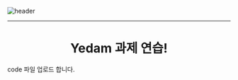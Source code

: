 ![header](https://capsule-render.vercel.app/api?type=Waving&color=gradient&height=300&section=header&text=Yedam%20project&fontSize=100&animation=fadeIn&fontAlignY=38&desc=Yedam%20Programming&descAlignY=60&descAlign=77)
<hr>
<div align = center>
  <h1>Yedam 과제 연습!</h1>
</div>
<div>
  code 파일 업로드 합니다.
</div>
